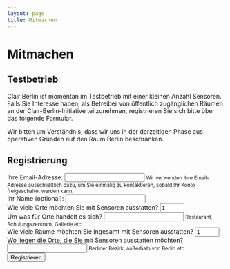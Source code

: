 ```yaml
---
layout: page
title: Mitmachen
---
```


# Mitmachen

## Testbetrieb

Clair Berlin ist momentan im Testbetrieb mit einer kleinen Anzahl Sensoren.
Falls Sie Interesse haben, als Betreiber von öffentlich zugänglichen Räumen an
der Clair-Berlin-Initiative teilzunehmen, registrieren Sie sich bitte über das
folgende Formular.

Wir bitten um Verständnis, dass wir uns in der derzeitigen Phase aus operativen
Gründen auf den Raum Berlin beschränken.

## Registrierung

<form id="registration-form" action="https://usebasin.com/f/e2ea6ee517a9" method="POST">
  <div class="form-group">
    <label for="email">Ihre Email-Adresse:</label>
    <input type="email" class="form-control" id="email" name="email" required aria-describedby="operatorEmailHelp">
    <small id="operatorEmailHelp" class="form-text text-muted">
      Wir verwenden Ihre Email-Adresse ausschließlich dazu, um Sie einmalig zu
      kontaktieren, sobald Ihr Konto freigeschaltet werden kann.
    </small>
  </div>
  <div class="form-group">
    <label for="operatorName">Ihr Name (optional):</label>
    <input type="text" class="form-control" id="operatorName" name="operatorName" aria-describedby="operatorNameHelp">
  </div>
  <div class="form-group">
    <label for="numberSites">Wie viele Orte möchten Sie mit Sensoren ausstatten?</label>
    <input type="number" value="1" min="1" max="99" class="form-control" id="number" name="numberSites">
  </div>
  <div class="form-group">
    <label for="kind">Um was für Orte handelt es sich?</label>
    <input type="text" class="form-control" id="kind" name="kind" required aria-describedby="kindHelp">
    <small id="kindHelp" class="form-text text-muted">Restaurant, Schulungszentrum, Gallerie etc.</small>
  </div>
  <div class="form-group">
    <label for="numberRooms">Wie viele Räume möchten Sie ingesamt mit Sensoren ausstatten?</label>
    <input type="number" value="1" min="1" max="99" class="form-control" id="numberRooms" name="numberRooms">
  </div>
  <div class="form-group">
    <label for="locations">Wo liegen die Orte, die Sie mit Sensoren ausstatten möchten?</label>
    <input type="text" class="form-control" id="locations" name="locations" required aria-describedby="locationsHelp">
    <small id="locationsHelp" class="form-text text-muted">Berliner Bezirk, außerhalb von Berlin etc.</small>
  </div>
  <button type="submit" class="btn btn-primary">Registrieren</button>
  <div id="formMessage" class="my-4"></div>
</form>
<script type="text/javascript">
const form = document.getElementById("registration-form");
(function() {
 'use strict';
 window.addEventListener('load', function() {
     form.addEventListener('submit', function(event) {
         if (form.checkValidity() === false) {
         event.preventDefault();
         event.stopPropagation();
         }
         form.classList.add('was-validated');
         }, false);
     }, false);
 })();
var formMessage = document.getElementById("formMessage");
form.onsubmit = function(event) {
  event.preventDefault();
  var formData = new FormData(form);
  var xhr = new XMLHttpRequest();
  xhr.open("POST", form.action, true);
  xhr.onload = function(e) {
    console.log(xhr);
    var response = JSON.parse(xhr.response);
    if (xhr.status === 200) {
      formMessage.innerHTML = '\
<div class="alert alert-success alert-dismissible fade show" role="alert">\
  Wir haben Ihre Daten erhalten und danken für Ihr Interesse.\
  <button type="button" class="close" data-dismiss="alert" aria-label="Close">\
    <span aria-hidden="true">&times;</span>\
  </button>\
</div>'
    } else {
      formMessage.innerHTML = '\
<div class="alert alert-warning alert-dismissible fade show" role="alert">\
  Ihre Daten konnten leider nicht entgegen genommen werden. Bitte versuchen Sie es zu einem späteren Zeitpunkt erneut.\
  <button type="button" class="close" data-dismiss="alert" aria-label="Close">\
    <span aria-hidden="true">&times;</span>\
  </button>\
</div>'
      console.error(response.error)
    }
  };
  xhr.send(formData);
};
</script>
